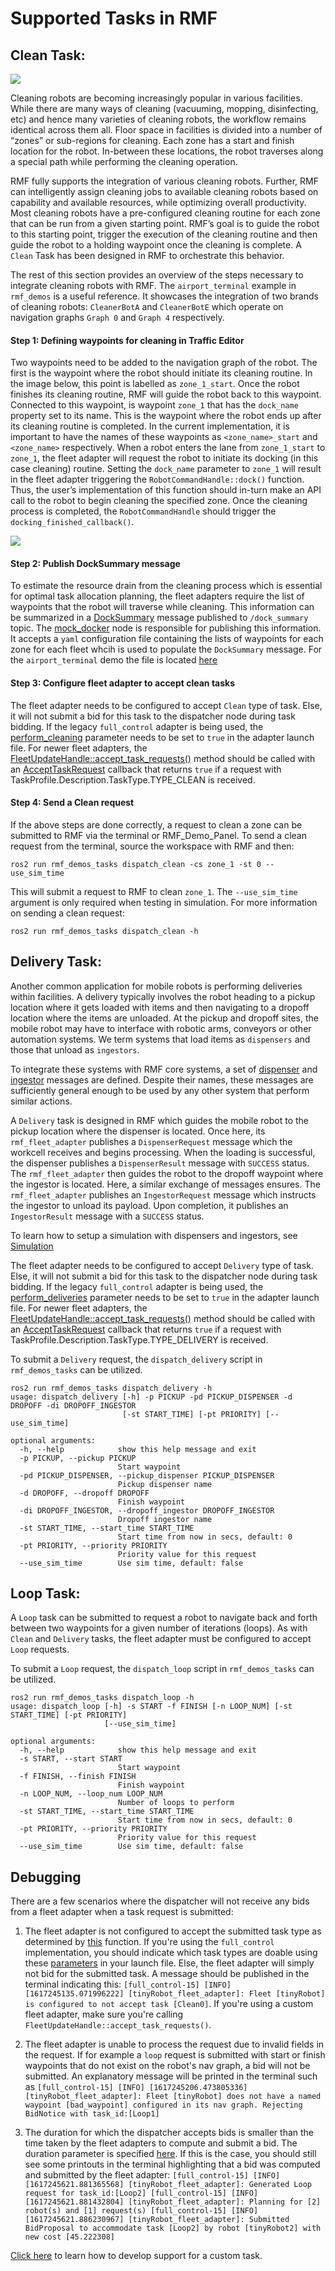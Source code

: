 # Supported Tasks in RMF

## Clean Task:

![](images/cleaning_robots.png)

Cleaning robots are becoming increasingly popular in various facilities. While there are many ways of cleaning (vacuuming, mopping, disinfecting, etc) and hence many varieties of cleaning robots, the workflow remains identical across them all. Floor space in facilities is divided into a number of “zones” or sub-regions for cleaning. Each zone has a start and finish location for the robot. In-between these locations, the robot traverses along a special path while performing the cleaning operation.

RMF fully supports the integration of various cleaning robots. Further, RMF can intelligently assign cleaning jobs to available cleaning robots based on capability and available resources, while optimizing overall productivity. Most cleaning robots have a pre-configured cleaning routine for each zone that can be run from a given starting point. RMF’s goal is to guide the robot to this starting point, trigger the execution of the cleaning routine and then guide the robot to a holding waypoint once the cleaning is complete. A `Clean` Task has been designed in RMF to orchestrate this behavior.

The rest of this section provides an overview of the steps necessary to integrate cleaning robots with RMF. The `airport_terminal` example in `rmf_demos` is a useful reference. It showcases the integration of two brands of cleaning robots: `CleanerBotA` and `CleanerBotE` which operate on navigation graphs `Graph 0` and `Graph 4` respectively.

#### Step 1: Defining waypoints for cleaning in Traffic Editor
Two waypoints need to be added to the navigation graph of the robot. The first is the waypoint where the robot should initiate its cleaning routine. In the image below, this point is labelled as `zone_1_start`. Once the robot finishes its cleaning routine, RMF will guide the robot back to this waypoint. Connected to this waypoint, is waypoint `zone_1` that has the `dock_name` property set to its name. This is the waypoint where the robot ends up after its cleaning routine is completed. In the current implementation, it is important to have the names of these waypoints as `<zone_name>_start` and `<zone_name>` respectively. When a robot enters the lane from `zone_1_start` to `zone_1`, the fleet adapter will request the robot to initiate its docking (in this case cleaning) routine. Setting the `dock_name` parameter to `zone_1` will result in the fleet adapter triggering the `RobotCommandHandle::dock()` function. Thus, the user’s implementation of this function should in-turn make an API call to the robot to begin cleaning the specified zone. Once the cleaning process is completed, the `RobotCommandHandle` should trigger the `docking_finished_callback()`.

![](images/clean_traffic_editor.png)

#### Step 2: Publish DockSummary message
To estimate the resource drain from the cleaning process which is essential for optimal task allocation planning, the fleet adapters require the list of waypoints that the robot will traverse while cleaning.
This information can be summarized in a [DockSummary](https://github.com/open-rmf/rmf_internal_msgs/blob/main/rmf_fleet_msgs/msg/DockSummary.msg) message published to `/dock_summary` topic.
The [mock_docker](https://github.com/open-rmf/rmf_demos/blob/283af6d418f5c8d315cc4ca97c95885a12b15f94/rmf_demos/launch/airport_terminal.launch.xml#L97-L102) node is responsible for publishing this information. It accepts a `yaml` configuration file containing the lists of waypoints for each zone for each fleet whcih is used to populate the `DockSummary` message.
For the `airport_terminal` demo the file is located [here](https://github.com/open-rmf/rmf_demos/blob/main/rmf_demos_tasks/rmf_demos_tasks/airport_docker_config.yaml)

#### Step 3: Configure fleet adapter to accept clean tasks
The fleet adapter needs to be configured to accept `Clean` type of task. Else, it will not submit a bid for this task to the dispatcher node during task bidding.
If the legacy `full_control` adapter is being used, the [perform_cleaning](https://github.com/open-rmf/rmf_demos/blob/283af6d418f5c8d315cc4ca97c95885a12b15f94/rmf_demos/launch/include/adapters/cleanerBotA_adapter.launch.xml#L52) parameter needs to be set to `true` in the adapter launch file.
For newer fleet adapters, the [FleetUpdateHandle::accept_task_requests()](https://github.com/open-rmf/rmf_ros2/blob/2fe08e328f543fe6a4e0853a60607b5b52015f2a/rmf_fleet_adapter/include/rmf_fleet_adapter/agv/FleetUpdateHandle.hpp#L134) method should be called with an [AcceptTaskRequest](https://github.com/open-rmf/rmf_ros2/blob/2fe08e328f543fe6a4e0853a60607b5b52015f2a/rmf_fleet_adapter/include/rmf_fleet_adapter/agv/FleetUpdateHandle.hpp#L123-L124) callback that returns `true` if a request with TaskProfile.Description.TaskType.TYPE_CLEAN is received.

#### Step 4: Send a Clean request
If the above steps are done correctly, a request to clean a zone can be submitted to RMF via the terminal or RMF_Demo_Panel.
To send a clean request from the terminal, source the workspace with RMF and then:
```
ros2 run rmf_demos_tasks dispatch_clean -cs zone_1 -st 0 --use_sim_time
```
This will submit a request to RMF to clean `zone_1`. The `--use_sim_time` argument is only required when testing in simulation. For more information on sending a clean request:
```
ros2 run rmf_demos_tasks dispatch_clean -h
```

## Delivery Task:
Another common application for mobile robots is performing deliveries within facilities.
A delivery typically involves the robot heading to a pickup location where it gets loaded with items and then navigating to a dropoff location where the items are unloaded.
At the pickup and dropoff sites, the mobile robot may have to interface with robotic arms, conveyors or other automation systems. We term systems that load items as `dispensers` and those that unload as `ingestors`. 

To integrate these systems with RMF core systems, a set of [dispenser](https://github.com/open-rmf/rmf_internal_msgs/tree/main/rmf_dispenser_msgs/msg) and [ingestor](https://github.com/open-rmf/rmf_internal_msgs/tree/main/rmf_ingestor_msgs/msg) messages are defined.
Despite their names, these messages are sufficiently general enough to be used by any other system that perform similar actions.

A `Delivery` task is designed in RMF which guides the mobile robot to the pickup location where the dispenser is located. Once here, its `rmf_fleet_adapter` publishes a `DispenserRequest` message which the workcell receives and begins processing.
When the loading is successful, the dispenser publishes a `DispenserResult` message with `SUCCESS` status.
The `rmf_fleet_adapter` then guides the robot to the dropoff waypoint where the ingestor is located. 
Here, a similar exchange of messages ensures. The `rmf_fleet_adapter` publishes an `IngestorRequest` message which instructs the ingestor to unload its payload. Upon completion, it publishes an `IngestorResult` message with a `SUCCESS` status.

To learn how to setup a simulation with dispensers and ingestors, see [Simulation](./simulation.md)

The fleet adapter needs to be configured to accept `Delivery` type of task. Else, it will not submit a bid for this task to the dispatcher node during task bidding.
If the legacy `full_control` adapter is being used, the [perform_deliveries](https://github.com/open-rmf/rmf_demos/blob/283af6d418f5c8d315cc4ca97c95885a12b15f94/rmf_demos/launch/include/adapters/deliveryRobot_adapter.launch.xml#L45) parameter needs to be set to `true` in the adapter launch file.
For newer fleet adapters, the [FleetUpdateHandle::accept_task_requests()](https://github.com/open-rmf/rmf_ros2/blob/2fe08e328f543fe6a4e0853a60607b5b52015f2a/rmf_fleet_adapter/include/rmf_fleet_adapter/agv/FleetUpdateHandle.hpp#L134) method should be called with an [AcceptTaskRequest](https://github.com/open-rmf/rmf_ros2/blob/2fe08e328f543fe6a4e0853a60607b5b52015f2a/rmf_fleet_adapter/include/rmf_fleet_adapter/agv/FleetUpdateHandle.hpp#L123-L124) callback that returns `true` if a request with TaskProfile.Description.TaskType.TYPE_DELIVERY is received.


To submit a `Delivery` request, the `dispatch_delivery` script in `rmf_demos_tasks` can be utilized.
```
ros2 run rmf_demos_tasks dispatch_delivery -h
usage: dispatch_delivery [-h] -p PICKUP -pd PICKUP_DISPENSER -d DROPOFF -di DROPOFF_INGESTOR
                         [-st START_TIME] [-pt PRIORITY] [--use_sim_time]

optional arguments:
  -h, --help            show this help message and exit
  -p PICKUP, --pickup PICKUP
                        Start waypoint
  -pd PICKUP_DISPENSER, --pickup_dispenser PICKUP_DISPENSER
                        Pickup dispenser name
  -d DROPOFF, --dropoff DROPOFF
                        Finish waypoint
  -di DROPOFF_INGESTOR, --dropoff_ingestor DROPOFF_INGESTOR
                        Dropoff ingestor name
  -st START_TIME, --start_time START_TIME
                        Start time from now in secs, default: 0
  -pt PRIORITY, --priority PRIORITY
                        Priority value for this request
  --use_sim_time        Use sim time, default: false
```

## Loop Task:
A `Loop` task can be submitted to request a robot to navigate back and forth between two waypoints for a given number of iterations (loops).
As with `Clean` and `Delivery` tasks, the fleet adapter must be configured to accept `Loop` requests.

To submit a `Loop` request, the `dispatch_loop` script in `rmf_demos_tasks` can be utilized.

```
ros2 run rmf_demos_tasks dispatch_loop -h
usage: dispatch_loop [-h] -s START -f FINISH [-n LOOP_NUM] [-st START_TIME] [-pt PRIORITY]
                     [--use_sim_time]

optional arguments:
  -h, --help            show this help message and exit
  -s START, --start START
                        Start waypoint
  -f FINISH, --finish FINISH
                        Finish waypoint
  -n LOOP_NUM, --loop_num LOOP_NUM
                        Number of loops to perform
  -st START_TIME, --start_time START_TIME
                        Start time from now in secs, default: 0
  -pt PRIORITY, --priority PRIORITY
                        Priority value for this request
  --use_sim_time        Use sim time, default: false
```

## Debugging

There are a few scenarios where the dispatcher will not receive any bids from a fleet adapter when a task request is submitted:
1. The fleet adapter is not configured to accept the submitted task type as determined by [this](https://github.com/open-rmf/rmf_ros2/blob/2fe08e328f543fe6a4e0853a60607b5b52015f2a/rmf_fleet_adapter/include/rmf_fleet_adapter/agv/FleetUpdateHandle.hpp#L134) function. If you're using the `full_control` implementation, you should indicate which task types are doable using these [parameters](https://github.com/open-rmf/rmf_demos/blob/283af6d418f5c8d315cc4ca97c95885a12b15f94/rmf_demos/launch/include/adapters/tinyRobot_adapter.launch.xml#L44-L49) in your launch file. Else, the fleet adapter will simply not bid for the submitted task. A message should be published in the terminal indicating this: ```[full_control-15] [INFO] [1617245135.071996222] [tinyRobot_fleet_adapter]: Fleet [tinyRobot] is configured to not accept task [Clean0]```. If you're using a custom fleet adapter, make sure you're calling `FleetUpdateHandle::accept_task_requests()`.

2. The fleet adapter is unable to process the request due to invalid fields in the request. If for example a `loop` request is submitted with start or finish waypoints that do not exist on the robot's nav graph, a bid will not be submitted. An explanatory message will be printed in the terminal such as ```[full_control-15] [INFO] [1617245206.473805336] [tinyRobot_fleet_adapter]: Fleet [tinyRobot] does not have a named waypoint [bad_waypoint] configured in its nav graph. Rejecting BidNotice with task_id:[Loop1]```

3. The duration for which the dispatcher accepts bids is smaller than the time taken by the fleet adapters to compute and submit a bid. The duration parameter is specified [here](https://github.com/open-rmf/rmf_demos/blob/283af6d418f5c8d315cc4ca97c95885a12b15f94/rmf_demos/launch/common.launch.xml#L53). If this is the case, you should still see some printouts in the terminal highlighting that a bid was computed and submitted by the fleet adapter:
`[full_control-15] [INFO] [1617245621.881365568] [tinyRobot_fleet_adapter]: Generated Loop request for task_id:[Loop2]
[full_control-15] [INFO] [1617245621.881432804] [tinyRobot_fleet_adapter]: Planning for [2] robot(s) and [1] request(s)
[full_control-15] [INFO] [1617245621.886230967] [tinyRobot_fleet_adapter]: Submitted BidProposal to accommodate task [Loop2] by robot [tinyRobot2] with new cost [45.222308]`

[Click here](./task_new.md) to learn how to develop support for a custom task.
